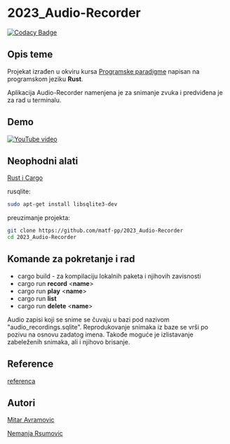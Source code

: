 # 2023_Audio-Recorder

[![Codacy Badge](https://app.codacy.com/project/badge/Grade/1e6655af03f24245b32496f5dab9e933)](https://app.codacy.com/gh/matf-pp/2023_Audio-Recorder/dashboard?utm_source=gh&utm_medium=referral&utm_content=&utm_campaign=Badge_grade)

## Opis teme
Projekat izrađen u okviru kursa [Programske paradigme](http://www.programskijezici.matf.bg.ac.rs/ProgramskeParadigmeI.html) napisan na programskom jeziku **Rust**.

Aplikacija Audio-Recorder namenjena je za snimanje zvuka i predviđena je za rad u terminalu.

## Demo
[![YouTube video](https://i9.ytimg.com/vi_webp/NZaSFzJXfBM/mq1.webp?sqp=CLiiz6MG-oaymwEmCMACELQB8quKqQMa8AEB-AHOCIAC0AWKAgwIABABGDUgWihyMA8=&rs=AOn4CLBDDWWpAW_Gve89Q7wyrXs8cpk0tA)](https://www.youtube.com/watch?v=NZaSFzJXfBM)

## Neophodni alati
 [Rust i Cargo](https://doc.rust-lang.org/cargo/getting-started/installation.html)
 
 rusqlite:
 ```bash
sudo apt-get install libsqlite3-dev
 ```
 
 preuzimanje projekta:
 ```bash
 git clone https://github.com/matf-pp/2023_Audio-Recorder
 cd 2023_Audio-Recorder
 ```

## Komande za pokretanje i rad
*   cargo build - za kompilaciju lokalnih paketa i njihovih zavisnosti
*   cargo run **record** <**name**>
*   cargo run **play** <**name**>
*   cargo run **list**
*   cargo run **delete** <**name**>

Audio zapisi koji se snime se čuvaju u bazi pod nazivom  "audio_recordings.sqlite". Reprodukovanje snimaka iz baze se vrši po pozivu na osnovu zadatog imena. Takođe moguće je izlistavanje zabeleženih snimaka, ali i njihovo brisanje.

## Reference
[referenca](https://github.com/rustaudio/cpal)

## Autori
[Mitar Avramovic](https://github.com/MitarAvramovic1889)

[Nemanja Rsumovic](https://github.com/nemanja-rsumovic)
